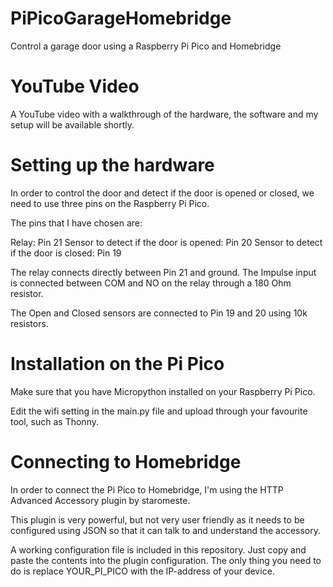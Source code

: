 # PiPicoGarageHomebridge
Control a garage door using a Raspberry Pi Pico and Homebridge

# YouTube Video

A YouTube video with a walkthrough of the hardware, the software and my setup will be available shortly.

# Setting up the hardware
In order to control the door and detect if the door is opened or closed, we need to use three pins on the Raspberry Pi Pico.

The pins that I have chosen are:

Relay: Pin 21
Sensor to detect if the door is opened: Pin 20
Sensor to detect if the door is closed: Pin 19

The relay connects directly between Pin 21 and ground. The Impulse input is connected between COM and NO on the relay through a 180 Ohm resistor.

The Open and Closed sensors are connected to Pin 19 and 20 using 10k resistors.

# Installation on the Pi Pico

Make sure that you have Micropython installed on your Raspberry Pi Pico.

Edit the wifi setting in the main.py file and upload through your favourite tool, such as Thonny.

# Connecting to Homebridge

In order to connect the Pi Pico to Homebridge, I'm using the HTTP Advanced Accessory plugin by staromeste.

This plugin is very powerful, but not very user friendly as it needs to be configured using JSON so that it can talk to and understand the accessory.

A working configuration file is included in this repository. Just copy and paste the contents into the plugin configuration. The only thing you need to do is replace YOUR_PI_PICO with the IP-address of your device.
